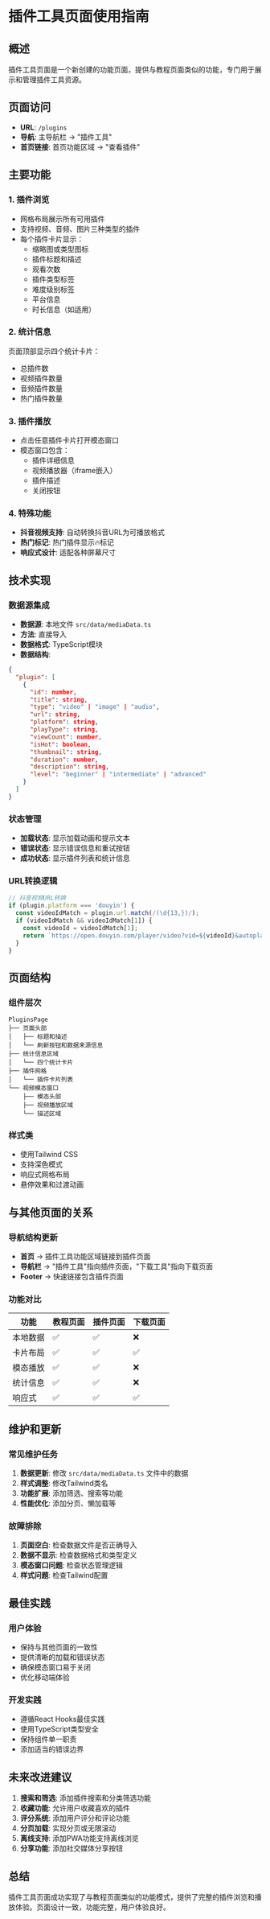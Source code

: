 # 插件工具页面使用指南

## 概述
插件工具页面是一个新创建的功能页面，提供与教程页面类似的功能，专门用于展示和管理插件工具资源。

## 页面访问
- **URL**: `/plugins`
- **导航**: 主导航栏 → "插件工具"
- **首页链接**: 首页功能区域 → "查看插件"

## 主要功能

### 1. 插件浏览
- 网格布局展示所有可用插件
- 支持视频、音频、图片三种类型的插件
- 每个插件卡片显示：
  - 缩略图或类型图标
  - 插件标题和描述
  - 观看次数
  - 插件类型标签
  - 难度级别标签
  - 平台信息
  - 时长信息（如适用）

### 2. 统计信息
页面顶部显示四个统计卡片：
- 总插件数
- 视频插件数量
- 音频插件数量
- 热门插件数量

### 3. 插件播放
- 点击任意插件卡片打开模态窗口
- 模态窗口包含：
  - 插件详细信息
  - 视频播放器（iframe嵌入）
  - 插件描述
  - 关闭按钮

### 4. 特殊功能
- **抖音视频支持**: 自动转换抖音URL为可播放格式
- **热门标记**: 热门插件显示🔥标记
- **响应式设计**: 适配各种屏幕尺寸

## 技术实现

### 数据源集成
- **数据源**: 本地文件 `src/data/mediaData.ts`
- **方法**: 直接导入
- **数据格式**: TypeScript模块
- **数据结构**:
```json
{
  "plugin": [
    {
      "id": number,
      "title": string,
      "type": "video" | "image" | "audio",
      "url": string,
      "platform": string,
      "playType": string,
      "viewCount": number,
      "isHot": boolean,
      "thumbnail": string,
      "duration": number,
      "description": string,
      "level": "beginner" | "intermediate" | "advanced"
    }
  ]
}
```

### 状态管理
- **加载状态**: 显示加载动画和提示文本
- **错误状态**: 显示错误信息和重试按钮
- **成功状态**: 显示插件列表和统计信息

### URL转换逻辑
```typescript
// 抖音视频URL转换
if (plugin.platform === 'douyin') {
  const videoIdMatch = plugin.url.match(/(\d{13,})/);
  if (videoIdMatch && videoIdMatch[1]) {
    const videoId = videoIdMatch[1];
    return `https://open.douyin.com/player/video?vid=${videoId}&autoplay=0`;
  }
}
```

## 页面结构

### 组件层次
```
PluginsPage
├── 页面头部
│   ├── 标题和描述
│   └── 刷新按钮和数据来源信息
├── 统计信息区域
│   └── 四个统计卡片
├── 插件网格
│   └── 插件卡片列表
└── 视频模态窗口
    ├── 模态头部
    ├── 视频播放区域
    └── 描述区域
```

### 样式类
- 使用Tailwind CSS
- 支持深色模式
- 响应式网格布局
- 悬停效果和过渡动画

## 与其他页面的关系

### 导航结构更新
- **首页** → 插件工具功能区域链接到插件页面
- **导航栏** → "插件工具"指向插件页面，"下载工具"指向下载页面
- **Footer** → 快速链接包含插件页面

### 功能对比
| 功能 | 教程页面 | 插件页面 | 下载页面 |
|------|----------|----------|----------|
| 本地数据 | ✅ | ✅ | ❌ |
| 卡片布局 | ✅ | ✅ | ✅ |
| 模态播放 | ✅ | ✅ | ❌ |
| 统计信息 | ✅ | ✅ | ❌ |
| 响应式 | ✅ | ✅ | ✅ |

## 维护和更新

### 常见维护任务
1. **数据更新**: 修改 `src/data/mediaData.ts` 文件中的数据
2. **样式调整**: 修改Tailwind类名
3. **功能扩展**: 添加筛选、搜索等功能
4. **性能优化**: 添加分页、懒加载等

### 故障排除
1. **页面空白**: 检查数据文件是否正确导入
2. **数据不显示**: 检查数据格式和类型定义
3. **模态窗口问题**: 检查状态管理逻辑
4. **样式问题**: 检查Tailwind配置

## 最佳实践

### 用户体验
- 保持与其他页面的一致性
- 提供清晰的加载和错误状态
- 确保模态窗口易于关闭
- 优化移动端体验

### 开发实践
- 遵循React Hooks最佳实践
- 使用TypeScript类型安全
- 保持组件单一职责
- 添加适当的错误边界

## 未来改进建议

1. **搜索和筛选**: 添加插件搜索和分类筛选功能
2. **收藏功能**: 允许用户收藏喜欢的插件
3. **评分系统**: 添加用户评分和评论功能
4. **分页加载**: 实现分页或无限滚动
5. **离线支持**: 添加PWA功能支持离线浏览
6. **分享功能**: 添加社交媒体分享按钮

## 总结
插件工具页面成功实现了与教程页面类似的功能模式，提供了完整的插件浏览和播放体验。页面设计一致，功能完整，用户体验良好。
